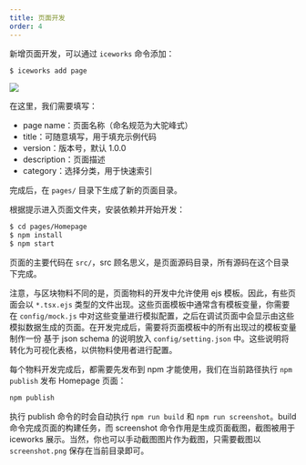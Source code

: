```yaml
---
title: 页面开发
order: 4
---
```


新增页面开发，可以通过 `iceworks` 命令添加：

```bash
$ iceworks add page
```

![](https://user-images.githubusercontent.com/56879942/90782290-6f64c880-e331-11ea-9f9a-46099e11a7b9.png)

在这里，我们需要填写：

- page name：页面名称（命名规范为大驼峰式）
- title：可随意填写，用于填充示例代码
- version：版本号，默认 1.0.0
- description：页面描述
- category：选择分类，用于快速索引

完成后，在 `pages/` 目录下生成了新的页面目录。

根据提示进入页面文件夹，安装依赖并开始开发：

```bash
$ cd pages/Homepage
$ npm install
$ npm start
```

页面的主要代码在 `src/`，src 顾名思义，是页面源码目录，所有源码在这个目录下完成。

注意，与区块物料不同的是，页面物料的开发中允许使用 ejs 模板。因此，有些页面会以 `*.tsx.ejs` 类型的文件出现。这些页面模板中通常含有模板变量，你需要在 `config/mock.js` 中对这些变量进行模拟配置，之后在调试页面中会显示由这些模拟数据生成的页面。在开发完成后，需要将页面模板中的所有出现过的模板变量制作一份 基于 json schema 的说明放入 `config/setting.json` 中。这些说明将转化为可视化表格，以供物料使用者进行配置。

每个物料开发完成后，都需要先发布到 npm 才能使用，我们在当前路径执行 `npm publish` 发布 Homepage 页面：

```bash
npm publish
```

执行 publish 命令的时会自动执行 `npm run build` 和 `npm run screenshot`。build 命令完成页面的构建任务，而 screenshot 命令作用是生成页面截图，截图被用于 iceworks 展示。当然，你也可以手动截图图片作为截图，只需要截图以 `screenshot.png` 保存在当前目录即可。

